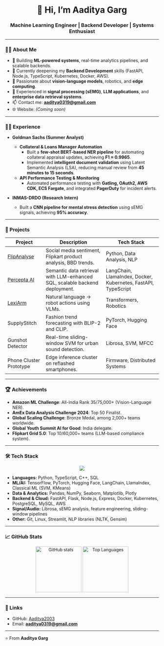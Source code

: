 <h1 align="center">👋 Hi, I’m Aaditya Garg</h1>
<h3 align="center">Machine Learning Engineer | Backend Developer | Systems Enthusiast</h3>

---

### 👨‍💻 About Me
- 🔭 Building **ML-powered systems**, real-time analytics pipelines, and scalable backends.
- 🌱 Currently deepening my **Backend Development** skills (FastAPI, Node.js, TypeScript, Kubernetes, Docker, AWS).
- 🤖 Passionate about **vision-language models**, robotics, and **edge computing**.
- 🧠 Experienced in **signal processing (sEMG)**, **LLM applications**, and **enterprise data retrieval systems**.
- 📫 Contact me: **aaditya0319@gmail.com**  
- 🌐 Website: *(Coming soon)*  

---

### 🧑‍💼 Experience
- **Goldman Sachs (Summer Analyst)**  
  - **Collateral & Loans Manager Automation**  
    - Built a **few-shot BERT-based NER pipeline** for automating collateral appraisal updates, achieving **F1 ≈ 0.9965**.  
    - Implemented **intelligent document validation** using Latent Semantic Analysis (LSA), reducing manual review from **45 minutes to 15 seconds**.  
  - **API Performance Testing & Monitoring**  
    - Automated performance testing with **Gatling, OAuth2, AWS CDK, ECS Fargate**, and integrated **PagerDuty** for incident alerts.

- **INMAS-DRDO (Research Intern)**  
  - Built a **CNN pipeline for mental stress detection** using sEMG signals, achieving **95% accuracy**.


---

### 🔭 Projects
| Project | Description | Tech Stack |
|---------|-------------|-----------|
| [FlipAnalyse](https://github.com/Aaditya2003/FlipAnalyse.git) | Social media sentiment, Flipkart product analysis, BBD trends. | Python, Data Analysis, NLP |
| [Percepta AI](https://github.com/Aaditya2003/Percepta-AI2.git) | Semantic data retrieval with LLM-enhanced SQL, scalable backend deployment. | LangChain, LlamaIndex, Docker, Kubernetes, FastAPI, TypeScript |
| [LexiArm](https://github.com/Aaditya2003/LexiArm.git) | Natural language → robot actions using VLMs. | Transformers, Robotics |
| SupplyStitch | Fashion trend forecasting with BLIP-2 and CLIP. | PyTorch, Hugging Face |
| Gunshot Detector | Real-time sliding-window SVM for urban sound detection. | Librosa, SVM, MFCC |
| Phone Cluster Prototype | Edge inference cluster on reflashed smartphones. | Firmware, Distributed Systems |

---

### 🏆 Achievements
- **Amazon ML Challenge**: All-India Rank 35/75,000+ (Vision-Language NER).
- **AmEx Data Analysis Challenge 2024**: Top 50 Finalist.
- **Global Scaling Challenge**: Bronze Medal, among 2,000+ teams worldwide.
- **Global Youth Summit AI for Good**: India delegate.
- **Flipkart Grid 5.0**: Top 10/60,000+ teams (LLM-based compliance system).

---

### 🛠️ Tech Stack
<p align="center">
  <a href="https://skillicons.dev">
    <img src="https://skillicons.dev/icons?i=python,typescript,cpp,fastapi,flask,nodejs,express,postgresql,mysql,docker,kubernetes,aws,tensorflow,pytorch,sklearn,git,github,linux&perline=9" />
  </a>
</p>

- **Languages:** Python, TypeScript, C++, SQL  
- **ML/AI:** TensorFlow, PyTorch, Hugging Face, LangChain, LlamaIndex, Classical ML (SVM, KMeans)  
- **Data & Analytics:** Pandas, NumPy, Seaborn, Matplotlib, Plotly  
- **Backend & Cloud:** FastAPI, Flask, Node.js, Express, Docker, Kubernetes, PostgreSQL, MySQL, AWS  
- **Signal/Audio:** Librosa, sEMG analysis, feature engineering, sliding-window pipelines  
- **Other:** Git, Linux, Streamlit, NLP libraries (NLTK, Gensim)

---

### 📈 GitHub Stats
<p align="center">
  <img src="https://github-readme-stats.vercel.app/api?username=Aaditya2003&show_icons=true&theme=dark" alt="GitHub stats" height="150"/>
  <img src="https://github-readme-stats.vercel.app/api/top-langs/?username=Aaditya2003&layout=compact&theme=dark" alt="Top Languages" height="150"/>
</p>

---

### 🔗 Links
- GitHub: [Aaditya2003](https://github.com/Aaditya2003)  
- Email: **aaditya0319@gmail.com**  

---

⭐️ From **Aaditya Garg**
